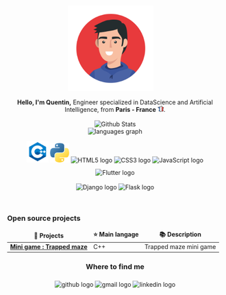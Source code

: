 <!-- Set up my Github profile -->

<p align="center">
  <img src="img/face-icon.jpg" alt="Nicolas Brondin-Bernard" height="200" style="margin-right: 20px"/>
</p>

<p align="center">
  <strong>Hello, I'm Quentin,</strong> Engineer specialized in DataScience and Artificial Intelligence, from <b>Paris - France</b> <img src="img/france.png" width="14"/>.
  
  <br>
  <br>

  <img src="https://github-readme-stats.vercel.app/api?username=QuentinTech&show_icons=true&theme=buefy" alt="Github Stats" />

  <br>

  <img src="https://github-readme-stats.vercel.app/api/top-langs?username=QuentinTech&locale=en&hide_title=false&layout=compact&card_width=320&langs_count=5&theme=buefy&hide_border=false" height="132" alt="languages graph"  />
</p>

<p align="center">
  <img src="img/cpp.png" height="50" alt="C++ logo">
  <span style="font-size: 24px; color: purple;"></span>
  <img src="img/python.png" height="45" alt="Python logo">
  <span style="font-size: 24px; color: purple;"></span>
  <img src="https://cdn.jsdelivr.net/gh/devicons/devicon/icons/html5/html5-original.svg" height="40" alt="HTML5 logo">
  <img src="https://cdn.jsdelivr.net/gh/devicons/devicon/icons/css3/css3-original.svg" height="40" alt="CSS3 logo">
  <img src="https://cdn.jsdelivr.net/gh/devicons/devicon/icons/javascript/javascript-original.svg" height="40" alt="JavaScript logo">
  <img src="https://cdn.jsdelivr.net/gh/devicons/devicon/icons/flutter/flutter-original.svg" height="40" alt="Flutter logo">
  <span style="font-size: 24px; color: purple;"></span>
</p>

<p align="center">
  <img src="https://cdn.jsdelivr.net/gh/devicons/devicon/icons/django/django-plain-wordmark.svg" height="70" alt="Django logo">
  <img src="https://cdn.jsdelivr.net/gh/devicons/devicon/icons/flask/flask-original-wordmark.svg" height="70" alt="Flask logo">
</p>


<br>
  
  
  

  
  
</div>


<h3>Open source projects</h3>

<table>
  <thead align="center">
    <tr border: none;>
      <td><b>🎁 Projects</b></td>
      <td><b>⭐ Main langage </b></td>
      <td><b>📚 Description</b></td>
    </tr>
  </thead>
  <tbody>
    <tr>
      <td><a href="https://github.com/QuentinTech/trapped-maze"><b>Mini game : Trapped maze</b></a></td>
      <td> C++ </td>
      <td> Trapped maze mini game </td>
    </tr>
  </tbody>
</table>


<h3 align="center">Where to find me</h3>


###

<div align="center">
  <img src="https://img.shields.io/badge/GitHub-%2312100E.svg?&style=for-the-badge&logo=Github&logoColor=white" height="35" alt="github logo"  />
  <img src="https://img.shields.io/static/v1?message=Gmail&logo=gmail&label=&color=D14836&logoColor=white&labelColor=&style=for-the-badge" height="35" alt="gmail logo"  />
  <img src="https://img.shields.io/static/v1?message=LinkedIn&logo=linkedin&label=&color=0077B5&logoColor=white&labelColor=&style=for-the-badge" height="35" alt="linkedin logo"  />
</div>

